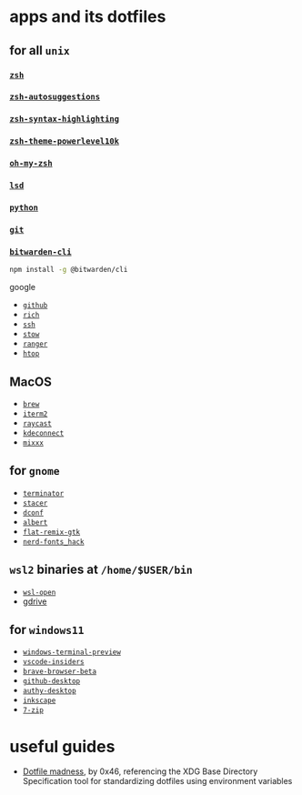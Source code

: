 # apps and its dotfiles

## for all `unix`

### [`zsh`](https://www.zsh.org)
  
### [`zsh-autosuggestions`](https://github.com/zsh-users/zsh-autosuggestions)

### [`zsh-syntax-highlighting`](https://github.com/zsh-users/zsh-syntax-highlighting)

### [`zsh-theme-powerlevel10k`](https://github.com/romkatv/powerlevel10k)

### [`oh-my-zsh`](https://ohmyz.sh)

### [`lsd`](https://github.com/Peltoche/lsd)

### [`python`](https://www.python.org)

### [`git`](https://git-scm.com)

### [`bitwarden-cli`](https://github.com/bitwarden/cli)

```bash
npm install -g @bitwarden/cli
```
google


- [`github`](https://cli.github.com)
- [`rich`](https://github.com/Textualize/rich-cli)
- [`ssh`](https://www.ssh.com)
- [`stow`](https://www.gnu.org/software/stow)
- [`ranger`](https://ranger.github.io)
- [`htop`](https://htop.dev)

## MacOS

- [`brew`](https://brew.sh)
- [`iterm2`](https://iterm2.com)
- [`raycast`](https://raycast.com)
- [`kdeconnect`](https://kdeconnect.kde.org)
- [`mixxx`](https://mixxx.org)


## for `gnome`

- [`terminator`](https://gnome-terminator.org)
- [`stacer`](https://oguzhaninan.github.io/Stacer-Web)
- [`dconf`](https://wiki.gnome.org/Projects/dconf)
- [`albert`](https://albertlauncher.github.io)
- [`flat-remix-gtk`](https://github.com/daniruiz/Flat-Remix-GTK)
- [`nerd-fonts_hack`](https://github.com/ryanoasis/nerd-fonts/tree/master/patched-fonts/Hack)

## `wsl2` binaries at `/home/$USER/bin`

- [`wsl-open`](https://github.com/4U6U57/wsl-open)
- [gdrive](https://github.com/prasmussen/gdrive)

## for `windows11`

- [`windows-terminal-preview`](https://apps.microsoft.com/store/detail/windows-terminal-preview/9N8G5RFZ9XK3)
- [`vscode-insiders`](https://code.visualstudio.com/insiders)
- [`brave-browser-beta`](https://brave.com/download-beta)
- [`github-desktop`](https://desktop.github.com)
- [`authy-desktop`](https://authy.com/download)
- [`inkscape`](https://inkscape.org)
- [`7-zip`](https://www.7-zip.org/)

# useful guides

- [Dotfile madness](https://0x46.net/thoughts/2019/02/01/dotfile-madness), by 0x46, referencing the XDG Base Directory Specification tool for standardizing dotfiles using environment variables
